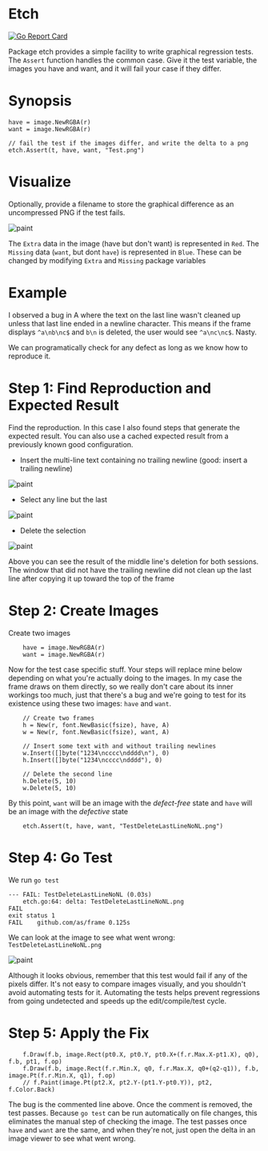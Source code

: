 # Etch
[![Go Report Card](https://goreportcard.com/badge/github.com/as/etch)](https://goreportcard.com/badge/github.com/as/etch)

Package etch provides a simple facility to write graphical regression tests.
The `Assert` function handles the common case. Give it the test variable, the
images you have and want, and it will fail your case if they differ.

# Synopsis

```
have = image.NewRGBA(r)
want = image.NewRGBA(r)

// fail the test if the images differ, and write the delta to a png
etch.Assert(t, have, want, "Test.png")
```

# Visualize

Optionally, provide a filename to store the graphical difference as an uncompressed PNG if the test fails.

![paint](img/delta.png)

The `Extra` data in the image (have but don't want) is represented in `Red`.
The `Missing` data (`want`, but dont `have`) is represented in `Blue`. 
These can be changed by modifying `Extra` and `Missing` package variables

# Example

I observed a bug in A where the text on the last line wasn't cleaned up unless that last line ended in a newline character.
This means if the frame displays `^a\nb\nc$` and `b\n` is deleted, the user would see `^a\nc\nc$`. Nasty.

We can programatically check for any defect as long as we know how to reproduce it. 

# Step 1: Find Reproduction and Expected Result
Find the reproduction. In this case I also found steps that generate the expected result. You can also use a cached expected result from a previously known good configuration.

- Insert the multi-line text containing no trailing newline (good: insert a trailing newline)

![paint](img/1.png)

- Select any line but the last 

![paint](img/2.png)

- Delete the selection

![paint](img/3.png)

Above you can see the result of the middle line's deletion for both sessions. The window that
did not have the trailing newline did not clean up the last line after copying it up toward the
top of the frame

# Step 2: Create Images

Create two images

```
	have = image.NewRGBA(r)
	want = image.NewRGBA(r)
```

Now for the test case specific stuff. Your steps will replace mine
below depending on what you're actually doing to the images. In my case
the frame draws on them directly, so we really don't care about
its inner workings too much, just that there's a bug and we're
going to test for its existence using these two images: `have`
and `want`.


```
	// Create two frames
	h = New(r, font.NewBasic(fsize), have, A)
	w = New(r, font.NewBasic(fsize), want, A)
	
	// Insert some text with and without trailing newlines
	w.Insert([]byte("1234\ncccc\ndddd\n"), 0)
	h.Insert([]byte("1234\ncccc\ndddd"), 0)
	
	// Delete the second line
	h.Delete(5, 10)
	w.Delete(5, 10)
```

By this point, `want` will be an image with the _defect-free_
state and `have` will be an image with the _defective_ state

```
	etch.Assert(t, have, want, "TestDeleteLastLineNoNL.png")
```

# Step 4: Go Test

We run `go test`

```
--- FAIL: TestDeleteLastLineNoNL (0.03s)
	etch.go:64: delta: TestDeleteLastLineNoNL.png
FAIL
exit status 1
FAIL	github.com/as/frame	0.125s
```

We can look at the image to see what went wrong: `TestDeleteLastLineNoNL.png`

![paint](img/delta.png)

Although it looks obvious, remember that this test would fail if any of the pixels differ. It's not easy to compare images visually, and you shouldn't avoid automating tests for it. Automating the tests helps prevent regressions from going undetected and speeds up the edit/compile/test cycle. 

# Step 5: Apply the Fix

```
	f.Draw(f.b, image.Rect(pt0.X, pt0.Y, pt0.X+(f.r.Max.X-pt1.X), q0), f.b, pt1, f.op)
	f.Draw(f.b, image.Rect(f.r.Min.X, q0, f.r.Max.X, q0+(q2-q1)), f.b, image.Pt(f.r.Min.X, q1), f.op)
	// f.Paint(image.Pt(pt2.X, pt2.Y-(pt1.Y-pt0.Y)), pt2, f.Color.Back)

```

The bug is the commented line above. Once the comment is removed, the test passes. Because `go test`
can be run automatically on file changes, this eliminates the manual step of checking the image. The
test passes once `have` and `want` are the same, and when they're not, just open the delta in an image
viewer to see what went wrong.




